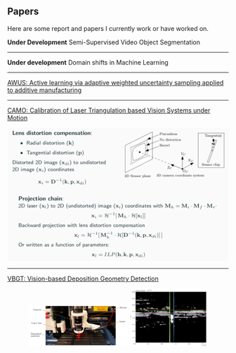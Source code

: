 ## Papers

Here are some report and papers I currently work or have worked on. 

**Under Development** Semi-Supervised Video Object Segmentation

---
**Under development** Domain shifts in Machine Learning

---
[AWUS: Active learning via adaptive weighted uncertainty sampling applied to additive manufacturing](https://github.com/gijsvanhoutum/awus)

---
[CAMO: Calibration of Laser Triangulation based Vision Systems under Motion](https://github.com/gijsvanhoutum/camo)

<img src="https://github.com/gijsvanhoutum/camo/blob/master/icons/lens_distortion.png?raw=true">

---
[VBGT: Vision-based Deposition Geometry Detection](https://github.com/gijsvanhoutum/vbgt)

<p align="center">
  <img alt="Dark" src="https://github.com/gijsvanhoutum/vbgt/blob/master/icons/dinolite.png?raw=true" width="45%">
  <img alt="Dark" src="https://github.com/gijsvanhoutum/vbgt/blob/master/icons/algo.png?raw=true" width="35%">
</p>